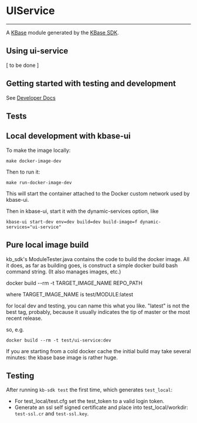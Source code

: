 # UIService

---

A [KBase](https://kbase.us) module generated by the [KBase SDK](https://github.com/kbase/kb_sdk).

## Using ui-service

[ to be done ]

## Getting started with testing and development

See [Developer Docs](docs/development.md)

## Tests

## Local development with kbase-ui

To make the image locally:

```
make docker-image-dev
```

Then to run it:

```
make run-docker-image-dev
```

This will start the container attached to the Docker custom network used by kbase-ui.

Then in kbase-ui, start it with the dynamic-services option, like

```
kbase-ui start-dev env=dev build=dev build-image=f dynamic-services="ui-service"
```

## Pure local image build

kb_sdk's ModuleTester.java contains the code to build the docker image. All it does, as far as building goes, is construct a simple docker build bash command string. (It also manages images, etc.)

docker build --rm -t TARGET_IMAGE_NAME REPO_PATH

where TARGET_IMAGE_NAME is test/MODULE:latest

for local dev and testing, you can name this what you like. "latest" is not the best tag, probably, because it usually indicates the tip of master or the most recent release.

so, e.g.

```
docker build --rm -t test/ui-service:dev
```

If you are starting from a cold docker cache the initial build may take several minutes: the kbase base image is rather huge.

## Testing

After running `kb-sdk test` the first time, which generates `test_local`:

-   For test_local/test.cfg set the test_token to a valid login token.
-   Generate an ssl self signed certificate and place into test_local/workdir: `test-ssl.cr` and `test-ssl.key`.
